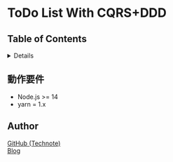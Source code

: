 # ToDo List With CQRS+DDD

## Table of Contents

<!-- START doctoc generated TOC please keep comment here to allow auto update -->
<!-- DON'T EDIT THIS SECTION, INSTEAD RE-RUN doctoc TO UPDATE -->
<details>
<summary>Details</summary>

- [動作要件](#%E5%8B%95%E4%BD%9C%E8%A6%81%E4%BB%B6)
- [Author](#author)

*generated with [TOC Generator](https://github.com/technote-space/toc-generator)*

</details>
<!-- END doctoc generated TOC please keep comment here to allow auto update -->

## 動作要件

- Node.js >= 14
- yarn = 1.x

## Author

[GitHub (Technote)](https://github.com/technote-space)  
[Blog](https://technote.space)
